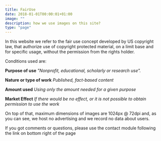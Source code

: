 ```yaml
---
title: FairUse
date: 2018-01-01T00:00:01+01:00
image: ""
description: how we use images on this site?
type: "page"
---
```

In this website we refer to the fair use concept developed by US copyright law, that authorize use of copyright protected material, on a limit base and for specific usage, without the permission from the rights holder.

Conditions used are:

**Purpose of use**
_"Nonprofit, educational, scholarly or research use"._

**Nature or type of work**
_Published, fact-based content_

**Amount used**
_Using only the amount needed for a given purpose_

**Market Effect**
_If there would be no effect, or it is not possible to obtain permission to use the work_

On top of that, maximum dimensions of images are 1024px @ 72dpi and, as you can see, we host no advertising and we record no data about users.

If you got comments or questions, please use the contact module following the link on bottom right of the page
